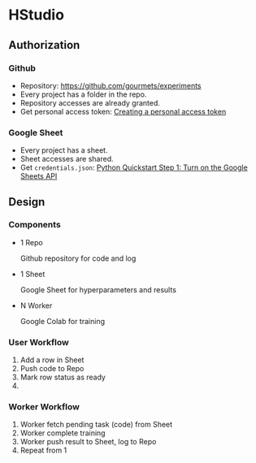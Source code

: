 # HStudio

## Authorization

### Github
- Repository: https://github.com/gourmets/experiments
- Every project has a folder in the repo.
- Repository accesses are already granted.
- Get personal access token: [Creating a personal access token](https://docs.github.com/en/free-pro-team@latest/github/authenticating-to-github/creating-a-personal-access-token)

### Google Sheet
- Every project has a sheet.
- Sheet accesses are shared.
- Get `credentials.json`: [Python Quickstart Step 1: Turn on the Google Sheets API](https://developers.google.com/sheets/api/quickstart/python#step_1_turn_on_the)

## Design

### Components

- 1 Repo

    Github repository for code and log

- 1 Sheet

    Google Sheet for hyperparameters and results

- N Worker

    Google Colab for training

### User Workflow
1. Add a row in Sheet
2. Push code to Repo
3. Mark row status as ready
4. 

### Worker Workflow

1. Worker fetch pending task (code) from Sheet
2. Worker complete training
3. Worker push result to Sheet, log to Repo
4. Repeat from 1